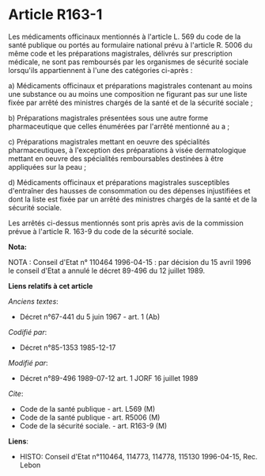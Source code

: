 # Article R163-1

Les médicaments officinaux mentionnés à l'article L. 569 du code de la santé publique ou portés au formulaire national prévu
à l'article R. 5006 du même code et les préparations magistrales, délivrés sur prescription médicale, ne sont pas remboursés
par les organismes de sécurité sociale lorsqu'ils appartiennent à l'une des catégories ci-après :

a) Médicaments officinaux et préparations magistrales contenant au moins une substance ou au moins une composition ne
figurant pas sur une liste fixée par arrêté des ministres chargés de la santé et de la sécurité sociale ;

b) Préparations magistrales présentées sous une autre forme pharmaceutique que celles énumérées par l'arrêté mentionné au a ;

c) Préparations magistrales mettant en oeuvre des spécialités pharmaceutiques, à l'exception des préparations à visée
dermatologique mettant en oeuvre des spécialités remboursables destinées à être appliquées sur la peau ;

d) Médicaments officinaux et préparations magistrales susceptibles d'entraîner des hausses de consommation ou des dépenses
injustifiées et dont la liste est fixée par un arrêté des ministres chargés de la santé et de la sécurité sociale.

Les arrêtés ci-dessus mentionnés sont pris après avis de la commission prévue à l'article R. 163-9 du code de la sécurité
sociale.

**Nota:**

NOTA : Conseil d'Etat n° 110464 1996-04-15 : par décision du 15 avril 1996 le conseil d'Etat a annulé le décret 89-496 du 12
juillet 1989.

**Liens relatifs à cet article**

_Anciens textes_:

  - Décret n°67-441 du 5 juin 1967 - art. 1 (Ab)

_Codifié par_:

  - Décret n°85-1353 1985-12-17

_Modifié par_:

  - Décret n°89-496 1989-07-12 art. 1 JORF 16 juillet 1989

_Cite_:

  - Code de la santé publique - art. L569 (M)
  - Code de la santé publique - art. R5006 (M)
  - Code de la sécurité sociale. - art. R163-9 (M)

**Liens**:

  - HISTO: Conseil d'Etat n°110464, 114773, 114778, 115130 1996-04-15, Rec. Lebon
